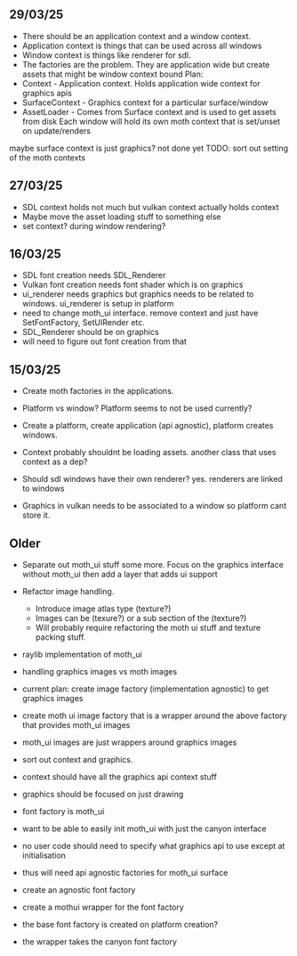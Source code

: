 ## 29/03/25

- There should be an application context and a window context.
- Application context is things that can be used across all windows
- Window context is things like renderer for sdl.
- The factories are the problem. They are application wide but create assets that might be window context bound
Plan:
- Context - Application context. Holds application wide context for graphics apis
- SurfaceContext - Graphics context for a particular surface/window
- AssetLoader - Comes from Surface context and is used to get assets from disk
Each window will hold its own moth context that is set/unset on update/renders

maybe surface context is just graphics? not done yet
TODO: sort out setting of the moth contexts

## 27/03/25

- SDL context holds not much but vulkan context actually holds context
- Maybe move the asset loading stuff to something else
- set context? during window rendering?

## 16/03/25

- SDL font creation needs SDL_Renderer
- Vulkan font creation needs font shader which is on graphics
- ui_renderer needs graphics but graphics needs to be related to windows. ui_renderer is setup in platform
- need to change moth_ui interface. remove context and just have SetFontFactory, SetUIRender etc.
- SDL_Renderer should be on graphics
- will need to figure out font creation from that

## 15/03/25

- Create moth factories in the applications.
- Platform vs window? Platform seems to not be used currently?
- Create a platform, create application (api agnostic), platform creates windows.
- Context probably shouldnt be loading assets. another class that uses context as a dep?
- Should sdl windows have their own renderer? yes. renderers are linked to windows

- Graphics in vulkan needs to be associated to a window so platform cant store it.

## Older

- Separate out moth_ui stuff some more. Focus on the graphics interface without moth_ui then add a layer that adds ui support

- Refactor image handling.
    - Introduce image atlas type (texture?)
    - Images can be (texure?) or a sub section of the (texture?)
    - Will probably require refactoring the moth ui stuff and texture packing stuff.

- raylib implementation of moth_ui


- handling graphics images vs moth images
- current plan: create image factory (implementation agnostic) to get graphics images
- create moth ui image factory that is a wrapper around the above factory that provides moth_ui images
- moth_ui images are just wrappers around graphics images

- sort out context and graphics.
- context should have all the graphics api context stuff
- graphics should be focused on just drawing

- font factory is moth_ui
- want to be able to easily init moth_ui with just the canyon interface
- no user code should need to specify what graphics api to use except at initialisation
- thus will need api agnostic factories for moth_ui surface
- create an agnostic font factory
- create a mothui wrapper for the font factory
- the base font factory is created on platform creation?
- the wrapper takes the canyon font factory

